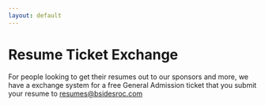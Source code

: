 ```yaml
---
layout: default
---
```

# Resume Ticket Exchange

For people looking to get their resumes out to our sponsors and more, we have a exchange system for a free General Admission ticket  that you submit your resume to resumes@bsidesroc.com
